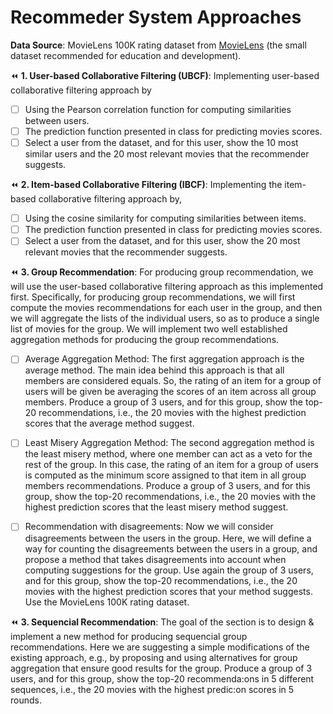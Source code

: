 # Recommeder System Approaches

**Data Source**: 
MovieLens 100K rating dataset from [MovieLens](https://grouplens.org/datasets/%20movielens/) (the small dataset recommended for education and development).

:rewind: **1. User-based Collaborative Filtering (UBCF)**:
Implementing user-based collaborative filtering approach by
  - [ ] Using the Pearson correlation function for computing similarities between users.
  - [ ] The prediction function presented in class for predicting movies scores.
  - [ ] Select a user from the dataset, and for this user, show the 10 most similar users and the 20 most relevant movies that the recommender suggests.

:rewind: **2. Item-based Collaborative Filtering (IBCF)**:
Implementing the item-based collaborative filtering approach by, 
  - [ ] Using the cosine similarity for computing similarities between items.
  - [ ] The prediction function presented in class for predicting movies scores.
  - [ ] Select a user from the dataset, and for this user, show the 20 most relevant movies that the recommender suggests.

:rewind: **3. Group Recommendation**:
For producing group recommendation, we will use the user-based collaborative filtering approach as this implemented first. Specifically, for producing group recommendations, we will first compute the movies recommendations for each user in the group, and then we will aggregate the lists of the individual users, so as to produce a single list of movies for the group. We will implement two well established aggregation methods for producing the group recommendations.

   - [ ] Average Aggregation Method:
    The first aggregation approach is the average method. The main idea behind this approach is that all members are considered equals. So, the rating of an item for a group of users will be given be averaging the scores of an item across all group members. 
    Produce a group of 3 users, and for this group, show the top-20 recommendations, i.e., the 20 movies with the highest prediction scores that the average method suggest. 
    
   - [ ] Least Misery Aggregation Method:
    The second aggregation method is the least misery method, where one member can act as a veto for the rest of the group. In this case, the rating of an item for a group of users is computed as the minimum score assigned to that item in all group members recommendations. 
    Produce a group of 3 users, and for this group, show the top-20 recommendations, i.e., the 20 movies with the highest prediction scores that the least misery method suggest. 
   
   - [ ] Recommendation with disagreements:
    Now we will consider disagreements between the users in the group. Here, we will define a way for counting the disagreements between the users in a group, and propose a method that takes disagreements into account when computing suggestions for the group. Use again the group of 3 users, and for this group, show the top-20 recommendations, i.e., the 20 movies with the highest prediction scores that your method suggests. Use the MovieLens 100K rating dataset. 

:rewind: **3. Sequencial Recommendation**:
The goal of the section is to design & implement a new method for producing sequencial group recommendations. Here we are suggesting a simple modifications of the existing approach, e.g., by proposing and using alternatives for group aggregation that ensure good results for the group. Produce a group of 3 users, and for this group, show the top-20 recommenda:ons in 5 different sequences, i.e., the 20 movies with the highest predic:on scores in 5 rounds.

